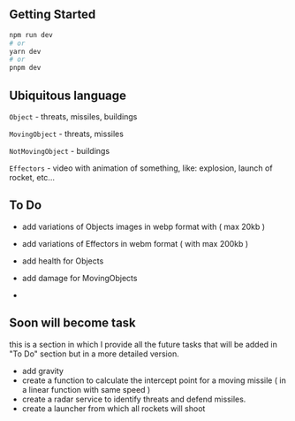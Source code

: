 ## Getting Started

```bash
npm run dev
# or
yarn dev
# or
pnpm dev
```

## Ubiquitous language
```Object``` - threats, missiles, buildings

```MovingObject``` - threats, missiles

```NotMovingObject``` - buildings

```Effectors``` - video with animation of something, like: explosion, launch of rocket, etc...

## To Do

- add variations of Objects images in webp format with ( max 20kb )
- add variations of Effectors in webm format ( with max 200kb )

- add health for Objects
- add damage for MovingObjects

- 

## Soon will become task
this is a section in which I provide all the future tasks that will be added in "To Do" section but in a more detailed version. 

- add gravity
- create a function to calculate the intercept point for a moving missile ( in a linear function with same speed )
- create a radar service to identify threats and defend missiles.
- create a launcher from which all rockets will shoot
